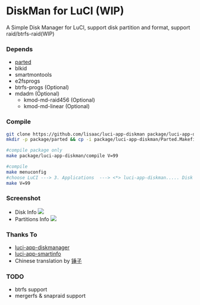 # DiskMan for LuCI (WIP)
A Simple Disk Manager for LuCI, support disk partition and format, support raid/btrfs-raid(WIP)
### Depends
- [parted](https://github.com/lisaac/luci-app-diskman/blob/master/Parted.Makefile)
- blkid
- smartmontools
- e2fsprogs
- btrfs-progs (Optional)
- mdadm (Optional)
    - kmod-md-raid456 (Optional)
    - kmod-md-linear (Optional)

### Compile
``` bash
git clone https://github.com/lisaac/luci-app-diskman package/luci-app-diskman
mkdir -p package/parted && cp -i package/luci-app-diskman/Parted.Makefile package/parted/Makefile

#compile package only
make package/luci-app-diskman/compile V=99

#compile
make menuconfig
#choose LuCI ---> 3. Applications  ---> <*> luci-app-diskman..... Disk Manager interface for LuCI ----> save
make V=99

```

### Screenshot
- Disk Info
![](https://raw.githubusercontent.com/lisaac/luci-app-diskman/master/doc/disk_info.png)
- Partitions Info
![](https://raw.githubusercontent.com/lisaac/luci-app-diskman/master/doc/partitions_info.png)

### Thanks To
- [luci-app-diskmanager](http://eko.one.pl/forum/viewtopic.php?id=18669)
- [luci-app-smartinfo](https://github.com/animefansxj/luci-app-smartinfo)
- Chinese translation by [锤子](https://www.right.com.cn/forum/space-uid-311750.html)

### TODO
- btrfs support
- mergerfs & snapraid support